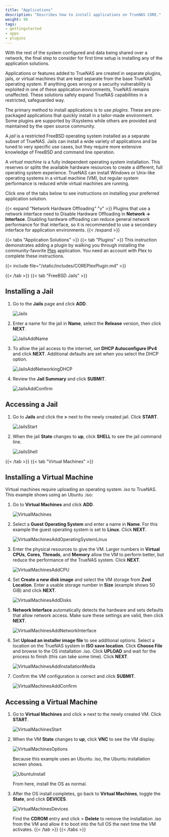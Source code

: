 ```yaml
---
title: "Applications"
description: "Describes how to install applications on TrueNAS CORE."
weight: 90
tags:
- gettingstarted
- apps
- plugins
---
```


With the rest of the system configured and data being shared over a network, the final step to consider for first time setup is installing any of the application solutions.

Applications or features added to TrueNAS are created in separate plugins, jails, or virtual machines that are kept separate from the base TrueNAS operating system.
If anything goes wrong or a security vulnerability is exploited in one of these application environments, TrueNAS remains unaffected.
These solutions safely expand TrueNAS capabilities in a restricted, safeguarded way.

The primary method to install applications is to use *plugins*.
These are pre-packaged applications that quickly install in a tailor-made environment.
Some plugins are supported by iXsystems while others are provided and maintained by the open source community.

A *jail* is a restricted FreeBSD operating system installed as a separate subset of TrueNAS.
Jails can install a wide variety of applications and be tuned to very specific use cases, but they require more extensive knowledge of FreeBSD and command line operation.

A *virtual machine* is a fully independent operating system installation.
This reserves or splits the available hardware resources to create a different, full operating system experience.
TrueNAS can install Windows or Unix-like operating systems in a virtual machine (VM), but regular system performance is reduced while virtual machines are running.

Click one of the tabs below to see instructions on installing your preferred application solution.

{{< expand "Network Hardware Offloading" "v" >}}
Plugins that use a network interface need to Disable Hardware Offloading in **Network -> Interface**.
Disabling hardware offloading can reduce general network performance for that interface, so it is recommended to use a secondary interface for application environments.
{{< /expand >}}

{{< tabs "Application Solutions" >}}
{{< tab "Plugins" >}}
This instruction demonstrates adding a plugin by walking you through installing the community-favorite [Plex](https://www.plex.tv/) application.
You need an account with Plex to complete these instructions.

{{< include file="/static/includes/COREPlexPlugin.md" >}}

{{< /tab >}}
{{< tab "FreeBSD Jails" >}}
## Installing a Jail
1. Go to the **Jails** page and click **ADD**.

   ![Jails](/images/CORE/Jails/Jails.png "Adding a new Jail")

2. Enter a name for the jail in **Name**, select the **Release** version, then click **NEXT**.

   ![JailsAddName](/images/CORE/Jails/JailsAddName.png "Jail Creation: Name and Release")

3. To allow the jail access to the internet, set **DHCP Autoconfigure IPv4** and click **NEXT**.
   Additional defaults are set when you select the DHCP option.

   ![JailsAddNetworkingDHCP](/images/CORE/Jails/JailsAddNetworkingDHCP.png "Jail Creation: Default Internet Access")

4. Review the **Jail Summary** and click **SUBMIT**.

   ![JailsAddConfirm](/images/CORE/Jails/JailsAddConfirm.png "Jail Creation: Confirm Settings")

## Accessing a Jail
1. Go to **Jails** and click the **>** next to the newly created jail.
   Click **START**.

   ![JailsStart](/images/CORE/Jails/JailsStart.png "Starting a Jail")

2. When the jail **State** changes to **up**, click **SHELL** to see the jail command line.

   ![JailsShell](/images/CORE/Jails/JailShell.png "Jail Shell")

{{< /tab >}}
{{< tab "Virtual Machines" >}}
## Installing a Virtual Machine
Virtual machines require uploading an operating system <file>.iso</file> to TrueNAS.
This example shows using an Ubuntu <file>.iso</file>:

1. Go to **Virtual Machines** and click **ADD**.

   ![VirtualMachines](/images/CORE/VirtualMachines/VirtualMachines.png "Adding a new VM")
   
2. Select a **Guest Operating System** and enter a name in **Name**.
   For this example the guest operating system is set to **Linux**.
   Click **NEXT**.

   ![VirtualMachinesAddOperatingSystemLinux](/images/CORE/VirtualMachines/VirtualMachinesAddOperatingSystemLinux.png "VM Creation: Operating System")

3. Enter the physical resources to give the VM.
   Larger numbers in **Virtual CPUs**, **Cores**, **Threads**, and **Memory** allow the VM to perform better, but reduce the performance of the TrueNAS system.
   Click **NEXT**.

   ![VirtualMachinesAddCPU](/images/CORE/VirtualMachines/VirtualMachinesAddCPU.png "Allocating resources to the VM")
   
4. Set **Create a new disk image** and select the VM storage from **Zvol Location**.
   Enter a usable storage number in **Size** (example shows 50 GiB) and click **NEXT**.

   ![VirtualMachinesAddDisks](/images/CORE/VirtualMachines/VirtualMachinesAddDisks.png "Choosing a VM hard drive")

5. **Network Interface** automatically detects the hardware and sets defaults that allow network access.
   Make sure these settings are valid, then click **NEXT**.

   ![VirtualMachinesAddNetworkInterface](/images/CORE/VirtualMachines/VirtualMachinesAddNetworkInterface.png "VM Network Settings")
   
6. Set **Upload an installer image file** to see additional options.
   Select a location on the TrueNAS system in **ISO save location**.
   Click **Choose File** and browse to the OS installation <file>.iso</file>.
   Click **UPLOAD** and wait for the process to finish (this can take some time).
   Click **NEXT**.

   ![VirtualMachinesAddInstallationMedia](/images/CORE/VirtualMachines/VirtualMachinesAddInstallationMedia.png "Uploading the ISO file")

7. Confirm the VM configuration is correct and click **SUBMIT**.

   ![VirtualMachinesAddConfirm](/images/CORE/VirtualMachines/VirtualMachinesAddConfirm.png "Confirm the VM configuration")

## Accessing a Virtual Machine
1. Go to **Virtual Machines** and click **>** next to the newly created VM.
   Click **START**.

   ![VirtualMachinesStart](/images/CORE/VirtualMachines/VirtualMachinesStart.png "Starting a VM")
   
2. When the VM **State** changes to **up**, click **VNC** to see the VM display.

   ![VirtualMachinesOptions](/images/CORE/VirtualMachines/VirtualMachinesOptions.png "Launch VNC")

   Because this example uses an Ubuntu <file>.iso</file>, the Ubuntu installation screen shows.

   ![UbuntuInstall](/images/CORE/VirtualMachines/UbuntuInstall.png "Ubuntu Virtual Machine: Install")

   From here, install the OS as normal.

3. After the OS install completes, go back to **Virtual Machines**, toggle the **State**, and click **DEVICES**.

   ![VirtualMachinesDevices](/images/CORE/VirtualMachines/VirtualMachinesDevices.png "VM Devices")

   Find the **CDROM** entry and click <i class="fa fa-ellipsis-v" aria-hidden="true" title="Options"></i> > **Delete** to remove the installation <file>.iso</file> from the VM and allow it to boot into the full OS the next time the VM activates.
{{< /tab >}}
{{< /tabs >}}
